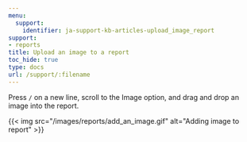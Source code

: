 ```yaml
---
menu:
  support:
    identifier: ja-support-kb-articles-upload_image_report
support:
- reports
title: Upload an image to a report
toc_hide: true
type: docs
url: /support/:filename
---
```


Press `/` on a new line, scroll to the Image option, and drag and drop an image into the report.

{{< img src="/images/reports/add_an_image.gif" alt="Adding image to report" >}}